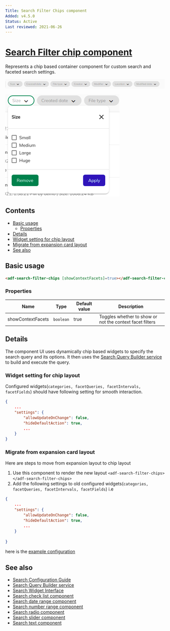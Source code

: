 ```yaml
---
Title: Search Filter Chips component
Added: v4.5.0
Status: Active
Last reviewed: 2021-06-26
---
```


# [Search Filter chip component](../../../lib/content-services/src/lib/search/components/search-filter-chips/search-filter-chips.component.ts "Defined in search-filter-chips.component.ts")

Represents a chip based container component for custom search and faceted search settings.

![Search Filter Chips](../../docassets/images/search-filter-chips.png)


![Search Filter Chip Menu](../../docassets/images/search-filter-chip-widget.png)

## Contents

-   [Basic usage](#basic-usage)
    -   [Properties](#properties)
-   [Details](#details)
-   [Widget setting for chip layout](#widget-setting-for-chip-layout)
-   [Migrate from expansion card layout](#migrate-from-expansion-card-layout)
-   [See also](#see-also)

## Basic usage

```html
<adf-search-filter-chips [showContextFacets]=true></adf-search-filter-chips>
```

### Properties

| Name | Type | Default value | Description |
| ---- | ---- | ------------- | ----------- |
| showContextFacets | `boolean` | true | Toggles whether to show or not the context facet filters |

## Details

The component UI uses dynamically chip based widgets to specify the search query and its
options. It then uses the [Search Query Builder service](../services/search-query-builder.service.md)
to build and execute the query.


### Widget setting for chip layout
Configured widgets(`categories, facetQueries, facetIntervals, facetFields`) should have following setting for smooth interaction.
```json
{
    ...
    "settings": {
        "allowUpdateOnChange": false,
        "hideDefaultAction": true,
        ...
    }
}
```

### Migrate from expansion card layout
Here are steps to move from expansion layout to chip layout
 1. Use this component to render the new layout ```<adf-search-filter-chips></adf-search-filter-chips>```
 2. Add the following settings to old configured widgets(`categories, facetQueries, facetIntervals, facetFields`) i.e
```json
{
    ...
    "settings": {
        "allowUpdateOnChange": false,
        "hideDefaultAction": true,
        ...
    }

}
``` 
here is the [example configuration](https://github.com/Alfresco/alfresco-ng2-components/blob/develop/demo-shell/src/app.config.json#L373)


## See also

-   [Search Configuration Guide](../../user-guide/search-configuration-guide.md)
-   [Search Query Builder service](../services/search-query-builder.service.md)
-   [Search Widget Interface](../interfaces/search-widget.interface.md)
-   [Search check list component](search-check-list.component.md)
-   [Search date range component](search-date-range.component.md)
-   [Search number range component](search-number-range.component.md)
-   [Search radio component](search-radio.component.md)
-   [Search slider component](search-slider.component.md)
-   [Search text component](search-text.component.md)
